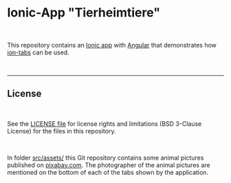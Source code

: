 # Ionic-App "Tierheimtiere" #

<br>

This repository contains an [Ionic app](https://ionicframework.com/) with [Angular](https://angular.io/) that demonstrates how
[ion-tabs](https://ionicframework.com/docs/api/tabs) can be used.

<br>

----

## License ##

<br>

See the [LICENSE file](LICENSE.md) for license rights and limitations (BSD 3-Clause License) for the files in this repository.

<br>

In folder [src/assets/](src/assets) this Git repository contains some animal pictures published on [pixabay.com](https://pixabay.com/).
The photographer of the animal pictures are mentioned on the bottom of each of the tabs shown by the application.


<br>
